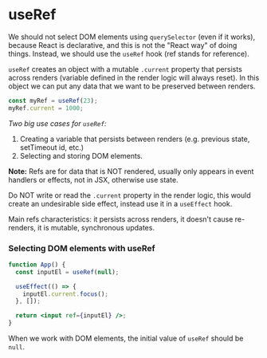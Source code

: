 # useRef

We should not select DOM elements using `querySelector` (even if it works), because React is declarative, and this is not the "React way" of doing things. Instead, we should use the `useRef` hook (ref stands for reference).

`useRef` creates an object with a mutable `.current` property that persists across renders (variable defined in the render logic will always reset). In this object we can put any data that we want to be preserved between renders.

```jsx
const myRef = useRef(23);
myRef.current = 1000;
```

_Two big use cases for `useRef`:_

1. Creating a variable that persists between renders (e.g. previous state, setTimeout id, etc.)
2. Selecting and storing DOM elements.

**Note:** Refs are for data that is NOT rendered, usually only appears in event handlers or effects, not in JSX, otherwise use state.

Do NOT write or read the `.current` property in the render logic, this would create an undesirable side effect, instead use it in a `useEffect` hook.

Main refs characteristics: it persists across renders, it doesn't cause re-renders, it is mutable, synchronous updates.

### Selecting DOM elements with useRef

```jsx
function App() {
  const inputEl = useRef(null);

  useEffect(() => {
    inputEl.current.focus();
  }, []);

  return <input ref={inputEl} />;
}
```

When we work with DOM elements, the initial value of `useRef` should be `null`.

<br>
